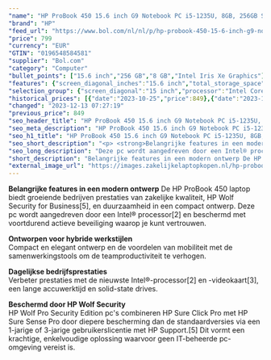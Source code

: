 ```yaml
---
"name": "HP ProBook 450 15.6 inch G9 Notebook PC i5-1235U, 8GB, 256GB SSD, W10Pro"
"brand": "HP"
"feed_url": "https://www.bol.com/nl/nl/p/hp-probook-450-15-6-inch-g9-notebook-pc-i5-1235u-8gb-256gb-ssd-w10pro/9300000091191876"
"price": 799
"currency": "EUR"
"GTIN": "0196548584581"
"supplier": "Bol.com"
"category": "Computer"
"bullet_points": ["15.6 inch","256 GB","8 GB","Intel Iris Xe Graphics"]
"features": {"screen_diagonal_inches":"15.6 inch","total_storage_space":"256 GB","memory_size":"8 GB","graphics_card":"Intel Iris Xe Graphics"}
"selection_group": {"screen_diagonal":"15 inch","processor":"Intel Core i5","changed_price_past_3_days":true,"product_family":"Probook"}
"historical_prices": [{"date":"2023-10-25","price":849},{"date":"2023-12-13","price":799}]
"changed": "2023-12-13 07:27:19"
"previous_price": 849
"seo_header_title": "HP ProBook 450 15.6 inch G9 Notebook PC i5-1235U, 8GB, 256GB SSD, W10Pro"
"seo_meta_description": "HP ProBook 450 15.6 inch G9 Notebook PC i5-1235U, 8GB, 256GB SSD, W10Pro"
"seo_h1_title": "HP ProBook 450 15.6 inch G9 Notebook PC i5-1235U, 8GB, 256GB SSD, W10Pro"
"seo_short_description": "<p> <strong>Belangrijke features in een modern ontwerp</strong> De HP ProBook 450 laptop biedt groeiende bedrijven prestaties van zakelijke kwaliteit, HP Wolf Security for Business[5], en duurzaamheid in een compact ontwerp."
"seo_long_description": "Deze pc wordt aangedreven door een Intel® processor[2] en beschermd met voortdurend actieve beveiliging waarop je kunt vertrouwen. </p>\n\n<strong>Ontworpen voor hybride werkstijlen<br /></strong>Compact en elegant ontwerp en de voordelen van mobiliteit met de samenwerkingstools om de teamproductiviteit te verhogen. \n \n\n\n<strong>Dagelijkse bedrijfsprestaties<br /></strong>Verbeter prestaties met de nieuwste Intel®-processor[2] en -videokaart[3], een lange accuwerktijd en solid-state drives. \n\n\n \n<strong>Beschermd door HP Wolf Security<br /></strong>HP Wolf Pro Security Edition pc's combineren HP Sure Click Pro met HP Sure Sense Pro door diepere bescherming dan de standaardversies via een 1-jarige of 3-jarige gebruikerslicentie met HP Support. [5] Dit vormt een krachtige, enkelvoudige oplossing waarvoor geen IT-beheerde pc-omgeving vereist is."
"short_description": "Belangrijke features in een modern ontwerp De HP ProBook 450 laptop biedt groeiende bedrijven prestaties van zakelijke kwaliteit, HP Wolf Security for Business[5], en duurzaamheid in een compact ontwerp. Deze pc wordt aangedreven door een Intel® processor[2] en beschermd met voortdurend actieve beveiliging waarop je kunt vertrouwen. Ontworpen voor hybride werkstijlen Compact en elegant ontwerp en de voordelen van mobiliteit met de samenwerkingstools om de teamproductiviteit te verhogen. Dagelijkse bedrijfsprestaties Verbeter prestaties met de nieuwste Intel®-processor[2] en -videokaart[3], een lange accuwerktijd en solid-state drives. Beschermd door HP Wolf Security HP Wolf Pro Security Edition pc's combineren HP Sure Click Pro met HP Sure Sense Pro door diepere bescherming dan de standaardversies via een 1-jarige of 3-jarige gebruikerslicentie met HP Support.[5] Dit vormt een krachtige, enkelvoudige oplossing waarvoor geen IT-beheerde pc-omgeving vereist is."
"external_image_url": "https://images.zakelijkelaptopkopen.nl/hp-probook-450-15-6-inch-g9-notebook-pc-i5-1235u-8gb-256gb-ssd-w10pro-2.webp"
---
```


<p> <strong>Belangrijke features in een modern ontwerp</strong> De HP ProBook 450 laptop biedt groeiende bedrijven prestaties van zakelijke kwaliteit, HP Wolf Security for Business[5], en duurzaamheid in een compact ontwerp. Deze pc wordt aangedreven door een Intel® processor[2] en beschermd met voortdurend actieve beveiliging waarop je kunt vertrouwen. </p>

<strong>Ontworpen voor hybride werkstijlen<br /></strong>Compact en elegant ontwerp en de voordelen van mobiliteit met de samenwerkingstools om de teamproductiviteit te verhogen.
 


<strong>Dagelijkse bedrijfsprestaties<br /></strong>Verbeter prestaties met de nieuwste Intel®-processor[2] en -videokaart[3], een lange accuwerktijd en solid-state drives.


 
<strong>Beschermd door HP Wolf Security<br /></strong>HP Wolf Pro Security Edition pc's combineren HP Sure Click Pro met HP Sure Sense Pro door diepere bescherming dan de standaardversies via een 1-jarige of 3-jarige gebruikerslicentie met HP Support.[5] Dit vormt een krachtige, enkelvoudige oplossing waarvoor geen IT-beheerde pc-omgeving vereist is.